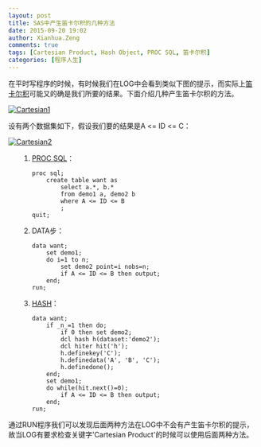 ```yaml
---
layout: post
title: SAS中产生笛卡尔积的几种方法
date: 2015-09-20 19:02
author: Xianhua.Zeng
comments: true
tags: [Cartesian Product, Hash Object, PROC SQL, 笛卡尔积]
categories: [程序人生]
---
```

<p>在平时写程序的时候，有时候我们在LOG中会看到类似下图的提示，而实际上<span style="text-decoration: underline;"><a href="https://zh.wikipedia.org/zh/%E7%AC%9B%E5%8D%A1%E5%84%BF%E7%A7%AF" target="_blank">笛卡尔积</a></span>可能又的确是我们所要的结果。下面介绍几种产生笛卡尔积的方法。</p>
<p><a href="http://www.xianhuazeng.com/cn/wp-content/uploads/2015/09/Cartesian1.jpg"><img class="aligncenter size-full" src="http://www.xianhuazeng.com/cn/wp-content/uploads/2015/09/Cartesian1.jpg" alt="Cartesian1" /></a></p>
<p><!--more--></p>
<p>设有两个数据集如下，假设我们要的结果是A &lt;= ID &lt;= C：</p>
<p><a href="http://www.xianhuazeng.com/cn/wp-content/uploads/2015/09/Cartesian2.jpg"><img class="aligncenter size-full" src="http://www.xianhuazeng.com/cn/wp-content/uploads/2015/09/Cartesian2.jpg" alt="Cartesian2" /></a></p>
<ol>
<ol>
	<li><span style="text-decoration: underline;"><a href="http://support.sas.com/documentation/cdl/en/sqlproc/63043/HTML/default/viewer.htm#titlepage.htm" target="_blank">PROC SQL</a></span>：
<pre><code>proc sql;
    create table want as
        select a.*, b.*
        from demo1 a, demo2 b
        where A &lt;= ID &lt;= B
        ;
quit;
</code></pre>
</li>
	<li>DATA步：
<pre><code>data want;
    set demo1;
    do i=1 to n;
        set demo2 point=i nobs=n;
        if A &lt;= ID &lt;= B then output;
    end;
run;
</code></pre>
</li>
	<li><a href="http://support.sas.com/documentation/cdl/en/lrcon/65287/HTML/default/viewer.htm#n1b4cbtmb049xtn1vh9x4waiioz4.htm" target="_blank"><span style="text-decoration: underline;">HASH</span></a>：
<pre><code>data want;
    if _n_=1 then do;
        if 0 then set demo2;
        dcl hash h(dataset:'demo2');
        dcl hiter hit('h');
        h.definekey('C');
        h.definedata('A', 'B', 'C');
        h.definedone();
    end;
    set demo1;
    do while(hit.next()=0);
        if A &lt;= ID &lt;= B then output;
    end;
run;
</code></pre>
</li>
</ol>
</ol>
<p>通过RUN程序我们可以发现后面两种方法在LOG中不会有产生笛卡尔积的提示，故当LOG有要求检查关键字'Cartesian Product'的时候可以使用后面两种方法。</p>